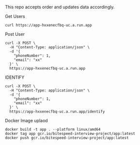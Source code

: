 This repo accepts order and updates data accordingly.

Get Users
```
curl https://app-hxxenecfbq-uc.a.run.app
```

Post User
```
curl -X POST \
  -H "Content-Type: application/json" \
  -d '{
    "phoneNumber": 1,
    "email": "xx"
  }' \
  https://app-hxxenecfbq-uc.a.run.app
```


IDENTIFY
```
curl -X POST \
  -H "Content-Type: application/json" \
  -d '{
    "phoneNumber": 1,
    "email": "xx"
  }' \
  https://app-hxxenecfbq-uc.a.run.app/identify
```


Docker Image uplaod
```
docker build -t app . --platform linux/amd64
docker tag app gcr.io/bitespeed-interview-project/app:latest
docker push gcr.io/bitespeed-interview-project/app:latest
```


